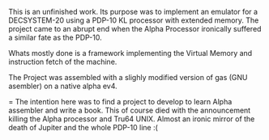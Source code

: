 This is an unfinished work. 
Its purpose was to implement an emulator for a DECSYSTEM-20 using a PDP-10 KL processor with extended memory.
The project came to an abrupt end when the Alpha Processor ironically suffered a similar fate as the PDP-10.

Whats mostly done is a framework implementing the Virtual Memory and instruction fetch of the machine.

The Project was assembled with a slighly modified version of gas (GNU asembler) on a native alpha ev4.

=
The intention here was to find a project to develop to learn Alpha assembler and write a book. This of course died with the announcement killing the Alpha processor and Tru64 UNIX. Almost an ironic mirror of the death of Jupiter and the whole PDP-10 line :(
